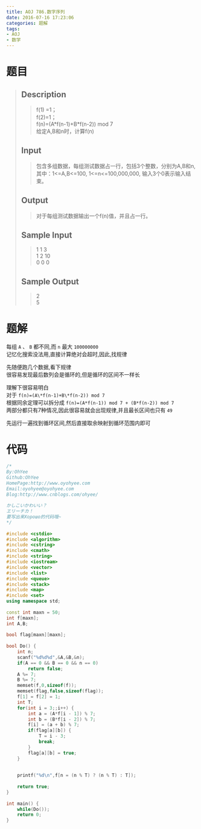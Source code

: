 ```yaml
---
title: AOJ 786.数字序列
date: 2016-07-16 17:23:06
categories: 题解
tags:
- AOJ
- 数学
---
```

# 题目
> 
> ## Description  
>> f(1) =1；  
>> f(2)=1；  
>> f(n)=(A\*f(n-1)+B\*f(n-2)) mod 7   
>> 给定A,B和n时，计算f(n)  
>>   
>> <!--more-->  
> 
> ## Input  
>> 包含多组数据，每组测试数据占一行，包括3个整数，分别为A,B和n,其中：1&lt;=A,B&lt;=100, 1&lt;=n&lt;=100,000,000, 输入3个0表示输入结束。  
>>   
> 
> ## Output  
>> 对于每组测试数据输出一个f(n)值，并且占一行。  
>>   
> 
> ## Sample Input  
>> 1  1  3  
>> 1  2  10  
>> 0  0   0  
>>   
> 
> ## Sample Output  
>> 2  
>> 5  

# 题解
每组 `A` 、 `B` 都不同,而 `n` 最大 `100000000`  
记忆化搜索没法用,直接计算绝对会超时,因此,找规律  

先随便跑几个数据,看下规律  
很容易发现最后数列会是循环的,但是循环的区间不一样长  

理解下很容易明白  
对于 `f(n)=(A\*f(n-1)+B\*f(n-2)) mod 7`    
根据同余定理可以拆分成 `f(n)=(A*f(n-1)) mod 7 + (B*f(n-2)) mod 7`  
两部分都只有7种情况,因此很容易就会出现规律,并且最长区间也只有 `49`  

先运行一遍找到循环区间,然后直接取余映射到循环范围内即可  

# 代码
```cpp 数字序列 https://github.com/OhYee/sourcecode/tree/master/ACM 代码备份
/*
By:OhYee
Github:OhYee
HomePage:http://www.oyohyee.com
Email:oyohyee@oyohyee.com
Blog:http://www.cnblogs.com/ohyee/
 
かしこいかわいい？
エリーチカ！
要写出来Хорошо的代码哦~
*/
 
#include <cstdio>
#include <algorithm>
#include <cstring>
#include <cmath>
#include <string>
#include <iostream>
#include <vector>
#include <list>
#include <queue>
#include <stack>
#include <map>
#include <set>
using namespace std;
 
const int maxn = 50;
int f[maxn];
int A,B;
 
bool flag[maxn][maxn];
 
bool Do() {
    int n;
    scanf("%d%d%d",&A,&B,&n);
    if(A == 0 && B == 0 && n == 0)
        return false;
    A %= 7;
    B %= 7;
    memset(f,0,sizeof(f));
    memset(flag,false,sizeof(flag));
    f[1] = f[2] = 1;
    int T;
    for(int i = 3;;i++) {
        int a = (A*f[i - 1]) % 7;
        int b = (B*f[i - 2]) % 7;
        f[i] = (a + b) % 7;
        if(flag[a][b]) {
            T = i - 3;
            break;
        }
        flag[a][b] = true;
    }
 
 
    printf("%d\n",f[n = (n % T) ? (n % T) : T]);
 
    return true;
}
 
int main() {
    while(Do());
    return 0;
}
```
